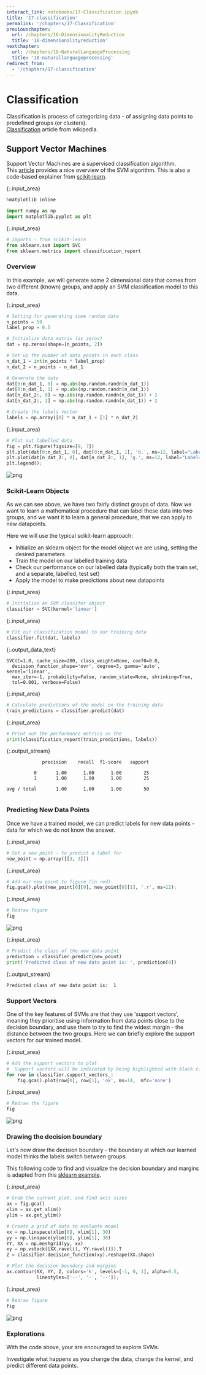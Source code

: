 ```yaml
---
interact_link: notebooks/17-Classification.ipynb
title: '17-classification'
permalink: '/chapters/17-Classification'
previouschapter:
  url: /chapters/16-DimensionalityReduction
  title: '16-dimensionalityreduction'
nextchapter:
  url: /chapters/18-NaturalLanguageProcessing
  title: '18-naturallanguageprocessing'
redirect_from:
  - '/chapters/17-classification'
---
```


# Classification

<div class="alert alert-success">
Classification is process of categorizing data - of assigning data points to predefined groups (or clusters). 
</div>

<div class="alert alert-info">
<a href=https://en.wikipedia.org/wiki/Statistical_classification>Classification</a>
article from wikipedia. 
</div>

## Support Vector Machines

<div class="alert alert-success">
Support Vector Machines are a supervised classification algorithm.
</div>

<div class="alert alert-info">
This 
<a href=https://medium.com/machine-learning-101/chapter-2-svm-support-vector-machine-theory-f0812effc72>article</a>
provides a nice overview of the SVM algorithm. This is also a code-based explainer from
<a href=http://scikit-learn.org/stable/modules/svm.html>scikit-learn</a>.
</div>



{:.input_area}
```python
%matplotlib inline

import numpy as np
import matplotlib.pyplot as plt
```




{:.input_area}
```python
# Imports - from scikit-learn
from sklearn.svm import SVC
from sklearn.metrics import classification_report
```


### Overview

In this example, we will generate some 2 dimensional data that comes from two different (known) groups, and apply an SVM classification model to this data. 



{:.input_area}
```python
# Setting for generating some random data
n_points = 50
label_prop = 0.5

# Initialize data matrix (as zeros)
dat = np.zeros(shape=[n_points, 2])

# Set up the number of data points in each class
n_dat_1 = int(n_points * label_prop)
n_dat_2 = n_points - n_dat_1

# Generate the data
dat[0:n_dat_1, 0] = np.abs(np.random.randn(n_dat_1))
dat[0:n_dat_1, 1] = np.abs(np.random.randn(n_dat_1))
dat[n_dat_2:, 0] = np.abs(np.random.randn(n_dat_1)) + 2
dat[n_dat_2:, 1] = np.abs(np.random.randn(n_dat_1)) + 2

# Create the labels vector
labels = np.array([0] * n_dat_1 + [1] * n_dat_2)
```




{:.input_area}
```python
# Plot out labelled data
fig = plt.figure(figsize=[9, 7])
plt.plot(dat[0:n_dat_1, 0], dat[0:n_dat_1, 1], 'b.', ms=12, label="Label=0")
plt.plot(dat[n_dat_2:, 0], dat[n_dat_2:, 1], 'g.', ms=12, label="Label=1")
plt.legend();
```



![png](../images/./_chapters/17-Classification_8_0.png)


### Scikit-Learn Objects

As we can see above, we have two fairly distinct groups of data. Now we want to learn a mathematical procedure that can label these data into two groups, and we want it to learn a general procedure, that we can apply to new datapoints.

Here we will use the typical scikit-learn approach:
- Initialize an sklearn object for the model object we are using, setting the desired parameters
- Train the model on our labelled training data
- Check our performance on our labelled data (typically both the train set, and a separate, labelled, test set)
- Apply the model to make predictions about new datapoints



{:.input_area}
```python
# Initialize an SVM classifer object
classifier = SVC(kernel='linear')
```




{:.input_area}
```python
# Fit our classification model to our training data
classifier.fit(dat, labels)
```





{:.output_data_text}
```
SVC(C=1.0, cache_size=200, class_weight=None, coef0=0.0,
  decision_function_shape='ovr', degree=3, gamma='auto', kernel='linear',
  max_iter=-1, probability=False, random_state=None, shrinking=True,
  tol=0.001, verbose=False)
```





{:.input_area}
```python
# Calculate predictions of the model on the training data
train_predictions = classifier.predict(dat)
```




{:.input_area}
```python
# Print out the performance metrics on the 
print(classification_report(train_predictions, labels))
```


{:.output_stream}
```
             precision    recall  f1-score   support

          0       1.00      1.00      1.00        25
          1       1.00      1.00      1.00        25

avg / total       1.00      1.00      1.00        50


```

### Predicting New Data Points

Once we have a trained model, we can predict labels for new data points - data for which we do not know the answer.



{:.input_area}
```python
# Set a new point - to predict a label for
new_point = np.array([[3, 3]])
```




{:.input_area}
```python
# Add our new point to figure (in red)
fig.gca().plot(new_point[0][0], new_point[0][1], '.r', ms=12);
```




{:.input_area}
```python
# Redraw figure
fig
```





![png](../images/./_chapters/17-Classification_17_0.png)





{:.input_area}
```python
# Predict the class of the new data point
prediction = classifier.predict(new_point)
print('Predicted class of new data point is: ', prediction[0])
```


{:.output_stream}
```
Predicted class of new data point is:  1

```

### Support Vectors

One of the key features of SVMs are that they use 'support vectors', meaning they prioritise using information from data points close to the decision boundary, and use them to try to find the widest margin - the distance between the two groups. Here we can briefly explore the support vectors for our trained model.



{:.input_area}
```python
# Add the support vectors to plot
#  Support vectors will be indicated by being highlighted with black circles
for row in classifier.support_vectors_:
    fig.gca().plot(row[0], row[1], 'ok', ms=14,  mfc='none')
```




{:.input_area}
```python
# Redraw the figure
fig
```





![png](../images/./_chapters/17-Classification_21_0.png)



### Drawing the decision boundary

Let's now draw the decision boundary - the boundary at which our learned model thinks the labels switch between groups.

<div class="alert alert-info">
This following code to find and visualize the decision boundary and margins is adapted from this 
<a href=http://scikit-learn.org/stable/auto_examples/svm/plot_separating_hyperplane.html#sphx-glr-auto-examples-svm-plot-separating-hyperplane-py>sklearn example</a>.
</div>



{:.input_area}
```python
# Grab the current plot, and find axis sizes
ax = fig.gca()
xlim = ax.get_xlim()
ylim = ax.get_ylim()

# Create a grid of data to evaluate model
xx = np.linspace(xlim[0], xlim[1], 30)
yy = np.linspace(ylim[0], ylim[1], 30)
YY, XX = np.meshgrid(yy, xx)
xy = np.vstack([XX.ravel(), YY.ravel()]).T
Z = classifier.decision_function(xy).reshape(XX.shape)

# Plot the decision boundary and margins
ax.contour(XX, YY, Z, colors='k', levels=[-1, 0, 1], alpha=0.5,
           linestyles=['--', '-', '--']);
```




{:.input_area}
```python
# Redraw figure
fig
```





![png](../images/./_chapters/17-Classification_25_0.png)



### Explorations

With the code above, your are encouraged to explore SVMs. 

Investigate what happens as you change the data, change the kernel, and predict different data points. 
